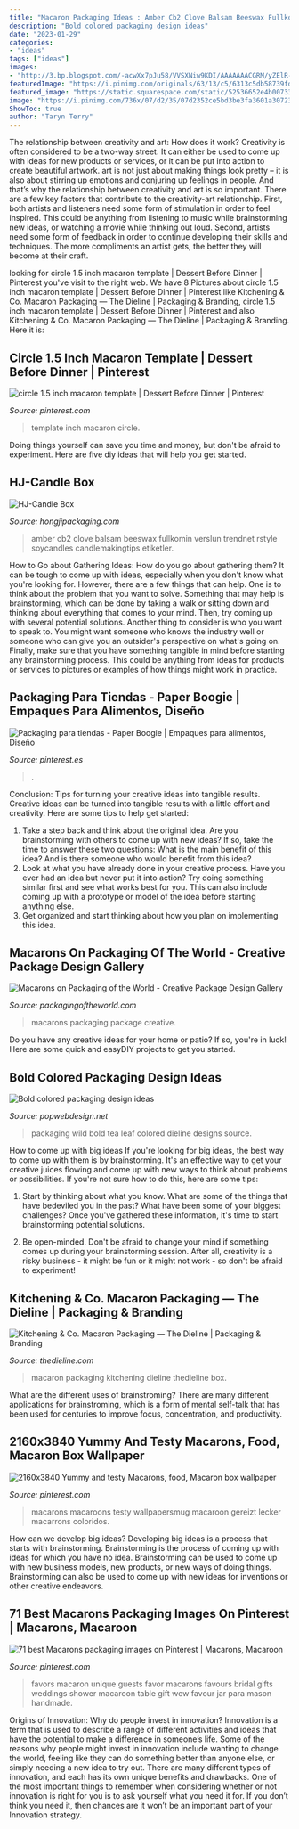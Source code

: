 ```yaml
---
title: "Macaron Packaging Ideas : Amber Cb2 Clove Balsam Beeswax Fullkomin Verslun Trendnet Rstyle Soycandles Candlemakingtips Etiketler"
description: "Bold colored packaging design ideas"
date: "2023-01-29"
categories:
- "ideas"
tags: ["ideas"]
images:
- "http://3.bp.blogspot.com/-acwXx7pJu58/VVSXNiw9KDI/AAAAAAACGRM/yZElR-1pIZU/w1200-h630-p-nu/macarons-01.jpg"
featuredImage: "https://i.pinimg.com/originals/63/13/c5/6313c5db58739fd59d6319f1f7a5f2e0.jpg"
featured_image: "https://static.squarespace.com/static/52536652e4b007332ef4ecf4/52dec946e4b0ca499f87bce7/52dec96ce4b0ca499f889a48/1382395943997/1000w/10_21_13_KitcheningCoMacaron_03.jpg"
image: "https://i.pinimg.com/736x/07/d2/35/07d2352ce5bd3be3fa3601a307239ae9--unique-wedding-favors-unique-weddings.jpg"
ShowToc: true
author: "Taryn Terry"
---
```



The relationship between creativity and art: How does it work?
Creativity is often considered to be a two-way street. It can either be used to come up with ideas for new products or services, or it can be put into action to create beautiful artwork. art is not just about making things look pretty – it is also about stirring up emotions and conjuring up feelings in people. And that’s why the relationship between creativity and art is so important.
There are a few key factors that contribute to the creativity-art relationship. First, both artists and listeners need some form of stimulation in order to feel inspired. This could be anything from listening to music while brainstorming new ideas, or watching a movie while thinking out loud. Second, artists need some form of feedback in order to continue developing their skills and techniques. The more compliments an artist gets, the better they will become at their craft.

	

		
looking for circle 1.5 inch macaron template | Dessert Before Dinner | Pinterest you've visit to the right web. We have 8 Pictures about circle 1.5 inch macaron template | Dessert Before Dinner | Pinterest like Kitchening &amp; Co. Macaron Packaging — The Dieline | Packaging &amp; Branding, circle 1.5 inch macaron template | Dessert Before Dinner | Pinterest and also Kitchening &amp; Co. Macaron Packaging — The Dieline | Packaging &amp; Branding. Here it is:
		
    
## Circle 1.5 Inch Macaron Template | Dessert Before Dinner | Pinterest

<img loading=lazy src="https://s-media-cache-ak0.pinimg.com/736x/01/cc/ca/01cccaa53fd51544fa2523a7f522131e.jpg" onerror="this.onerror=null;this.src='https://tse3.mm.bing.net/th?id=OIP.hYtfPw5k7Zb7-zvjUgg1uAHaJl&amp;pid=15.1';" alt="circle 1.5 inch macaron template | Dessert Before Dinner | Pinterest">

_Source: pinterest.com_

>template inch macaron circle. 

	

Doing things yourself can save you time and money, but don't be afraid to experiment. Here are five diy ideas that will help you get started.

    
## HJ-Candle Box

<img loading=lazy src="https://hongjipackaging.com/u_file/2010/products/28/16401a13cd.jpg.500x500.jpg" onerror="this.onerror=null;this.src='https://tse4.mm.bing.net/th?id=OIP.1na0NYP43O1gSA-zWHpL6wHaHa&amp;pid=15.1';" alt="HJ-Candle Box">

_Source: hongjipackaging.com_

>amber cb2 clove balsam beeswax fullkomin verslun trendnet rstyle soycandles candlemakingtips etiketler. 

	

How to Go about Gathering Ideas: How do you go about gathering them?
It can be tough to come up with ideas, especially when you don't know what you're looking for. However, there are a few things that can help. One is to think about the problem that you want to solve. Something that may help is brainstorming, which can be done by taking a walk or sitting down and thinking about everything that comes to your mind. Then, try coming up with several potential solutions. Another thing to consider is who you want to speak to. You might want someone who knows the industry well or someone who can give you an outsider's perspective on what's going on. Finally, make sure that you have something tangible in mind before starting any brainstorming process. This could be anything from ideas for products or services to pictures or examples of how things might work in practice.

    
## Packaging Para Tiendas - Paper Boogie | Empaques Para Alimentos, Diseño

<img loading=lazy src="https://i.pinimg.com/originals/63/13/c5/6313c5db58739fd59d6319f1f7a5f2e0.jpg" onerror="this.onerror=null;this.src='https://tse1.mm.bing.net/th?id=OIP.QR5Fuk4nnasU0SfE0-wtowHaLH&amp;pid=15.1';" alt="Packaging para tiendas - Paper Boogie | Empaques para alimentos, Diseño">

_Source: pinterest.es_

>. 

	

Conclusion: Tips for turning your creative ideas into tangible results.
Creative ideas can be turned into tangible results with a little effort and creativity. Here are some tips to help get started: 
1. Take a step back and think about the original idea. Are you brainstorming with others to come up with new ideas? If so, take the time to answer these two questions: What is the main benefit of this idea? And is there someone who would benefit from this idea? 
2. Look at what you have already done in your creative process. Have you ever had an idea but never put it into action? Try doing something similar first and see what works best for you. This can also include coming up with a prototype or model of the idea before starting anything else. 
3. Get organized and start thinking about how you plan on implementing this idea.

    
## Macarons On Packaging Of The World - Creative Package Design Gallery

<img loading=lazy src="http://3.bp.blogspot.com/-acwXx7pJu58/VVSXNiw9KDI/AAAAAAACGRM/yZElR-1pIZU/w1200-h630-p-nu/macarons-01.jpg" onerror="this.onerror=null;this.src='https://tse3.mm.bing.net/th?id=OIP.QTMkrzzzywCkDZ0KaZ1NhgHaD4&amp;pid=15.1';" alt="Macarons on Packaging of the World - Creative Package Design Gallery">

_Source: packagingoftheworld.com_

>macarons packaging package creative. 

	

Do you have any creative ideas for your home or patio? If so, you're in luck! Here are some quick and easyDIY projects to get you started.

    
## Bold Colored Packaging Design Ideas

<img loading=lazy src="https://www.popwebdesign.net/popart_blog/wp-content/uploads/2018/02/bold-packaging-design-wild-leaf.jpg" onerror="this.onerror=null;this.src='https://tse3.mm.bing.net/th?id=OIP.enwewV6dkuvK1HBwWF-XiQHaDt&amp;pid=15.1';" alt="Bold colored packaging design ideas">

_Source: popwebdesign.net_

>packaging wild bold tea leaf colored dieline designs source. 

	

How to come up with big ideas
If you're looking for big ideas, the best way to come up with them is by brainstorming. It's an effective way to get your creative juices flowing and come up with new ways to think about problems or possibilities. If you're not sure how to do this, here are some tips:
1. Start by thinking about what you know. What are some of the things that have bedeviled you in the past? What have been some of your biggest challenges? Once you've gathered these information, it's time to start brainstorming potential solutions.

2. Be open-minded. Don't be afraid to change your mind if something comes up during your brainstorming session. After all, creativity is a risky business - it might be fun or it might not work - so don't be afraid to experiment!


    
## Kitchening &amp; Co. Macaron Packaging — The Dieline | Packaging &amp; Branding

<img loading=lazy src="https://static.squarespace.com/static/52536652e4b007332ef4ecf4/52dec946e4b0ca499f87bce7/52dec96ce4b0ca499f889a48/1382395943997/1000w/10_21_13_KitcheningCoMacaron_03.jpg" onerror="this.onerror=null;this.src='https://tse3.mm.bing.net/th?id=OIP.EGuoVYt-sxnNthEvaq9dvAHaFS&amp;pid=15.1';" alt="Kitchening &amp; Co. Macaron Packaging — The Dieline | Packaging &amp; Branding">

_Source: thedieline.com_

>macaron packaging kitchening dieline thedieline box. 

	

What are the different uses of brainstroming?
There are many different applications for brainstroming, which is a form of mental self-talk that has been used for centuries to improve focus, concentration, and productivity.

    
## 2160x3840 Yummy And Testy Macarons, Food, Macaron Box Wallpaper

<img loading=lazy src="https://i.pinimg.com/736x/7d/97/22/7d97222d3b01e67040d9d3d04cbeaeb3.jpg" onerror="this.onerror=null;this.src='https://tse4.mm.bing.net/th?id=OIP.TmGvjjn5E8UM9QgbjoF9UgHaNK&amp;pid=15.1';" alt="2160x3840 Yummy and testy Macarons, food, Macaron box wallpaper">

_Source: pinterest.com_

>macarons macaroons testy wallpapersmug macaroon gereizt lecker macarrons coloridos. 

	

How can we develop big ideas?
Developing big ideas is a process that starts with brainstorming. Brainstorming is the process of coming up with ideas for which you have no idea. Brainstorming can be used to come up with new business models, new products, or new ways of doing things. Brainstorming can also be used to come up with new ideas for inventions or other creative endeavors.

    
## 71 Best Macarons Packaging Images On Pinterest | Macarons, Macaroon

<img loading=lazy src="https://i.pinimg.com/736x/07/d2/35/07d2352ce5bd3be3fa3601a307239ae9--unique-wedding-favors-unique-weddings.jpg" onerror="this.onerror=null;this.src='https://tse2.mm.bing.net/th?id=OIP.2-whGN5eVbsIYL_nzn6wpQHaLH&amp;pid=15.1';" alt="71 best Macarons packaging images on Pinterest | Macarons, Macaroon">

_Source: pinterest.com_

>favors macaron unique guests favor macarons favours bridal gifts weddings shower macaroon table gift wow favour jar para mason handmade. 

	

Origins of Innovation: Why do people invest in innovation?
Innovation is a term that is used to describe a range of different activities and ideas that have the potential to make a difference in someone’s life. Some of the reasons why people might invest in innovation include wanting to change the world, feeling like they can do something better than anyone else, or simply needing a new idea to try out. There are many different types of innovation, and each has its own unique benefits and drawbacks. One of the most important things to remember when considering whether or not innovation is right for you is to ask yourself what you need it for. If you don’t think you need it, then chances are it won’t be an important part of your Innovation strategy.

